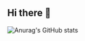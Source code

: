 ## Hi there 👋
![Anurag's GitHub stats](https://github-readme-stats.vercel.app/api?username=pradhanTejeshwar&show_icons=true&theme=github_dark)
<!--
**pradhanTejeshwar/pradhanTejeshwar** is a ✨ _special_ ✨ repository because its `README.md` (this file) appears on your GitHub profile.

Here are some ideas to get you started:

- 🔭 I’m currently working on ...
- 🌱 I’m currently learning ...
- 👯 I’m looking to collaborate on ...
- 🤔 I’m looking for help with ...
- 💬 Ask me about ...
- 📫 How to reach me: ...
- 😄 Pronouns: ...
- ⚡ Fun fact: ...
-->
